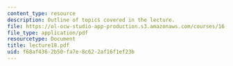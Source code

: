 ```yaml
---
content_type: resource
description: Outline of topics covered in the lecture.
file: https://ol-ocw-studio-app-production.s3.amazonaws.com/courses/16-322-stochastic-estimation-and-control-fall-2004/f68af4362b50fa7e8c622af16f1ef23b_lecture18.pdf
file_type: application/pdf
resourcetype: Document
title: lecture18.pdf
uid: f68af436-2b50-fa7e-8c62-2af16f1ef23b
---
```

